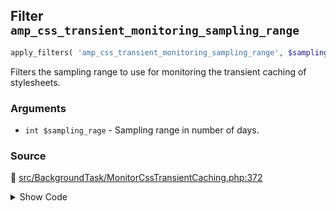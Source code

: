 ## Filter `amp_css_transient_monitoring_sampling_range`

```php
apply_filters( 'amp_css_transient_monitoring_sampling_range', $sampling_rage );
```

Filters the sampling range to use for monitoring the transient caching of stylesheets.

### Arguments

* `int $sampling_rage` - Sampling range in number of days.

### Source

:link: [src/BackgroundTask/MonitorCssTransientCaching.php:372](/src/BackgroundTask/MonitorCssTransientCaching.php#L372)

<details>
<summary>Show Code</summary>

```php
$sampling_range = (int) apply_filters( 'amp_css_transient_monitoring_sampling_range', self::DEFAULT_SAMPLING_RANGE );
```

</details>
